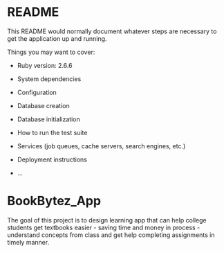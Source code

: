 # README

This README would normally document whatever steps are necessary to get the
application up and running.

Things you may want to cover:

* Ruby version:
2.6.6

* System dependencies

* Configuration

* Database creation

* Database initialization

* How to run the test suite

* Services (job queues, cache servers, search engines, etc.)

* Deployment instructions

* ...
# BookBytez_App 
The goal of this project is to design learning app that can help college students get textbooks easier - saving time and money in process - understand concepts from class and get help completing assignments in timely manner.
